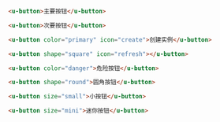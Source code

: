 ``` html
<u-button>主要按钮</u-button>
```

``` html
<u-button>次要按钮</u-button>
```

``` html
<u-button color="primary" icon="create">创建实例</u-button>
```

``` html
<u-button shape="square" icon="refresh"></u-button>
```

``` html
<u-button color="danger">危险按钮</u-button>
```

``` html
<u-button shape="round">圆角按钮</u-button>
```

``` html
<u-button size="small">小按钮</u-button>
```

``` html
<u-button size="mini">迷你按钮</u-button>
```
